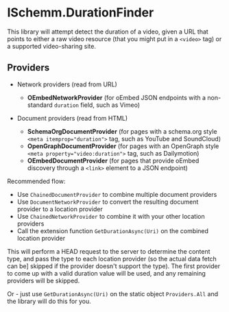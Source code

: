 # ISchemm.DurationFinder

This library will attempt detect the duration of a video, given a URL that
points to either a raw video resource (that you might put in a `<video>` tag)
or a supported video-sharing site.

## Providers

* Network providers (read from URL)
    * **OEmbedNetworkProvider** (for oEmbed JSON endpoints with a non-standard `duration` field, such as Vimeo)

* Document providers (read from HTML)
    * **SchemaOrgDocumentProvider** (for pages with a schema.org style `<meta itemprop="duration">` tag, such as YouTube and SoundCloud)
    * **OpenGraphDocumentProvider** (for pages with an OpenGraph style `<meta property="video:duration">` tag, such as Dailymotion)
    * **OEmbedDocumentProvider** (for pages that provide oEmbed discovery through a `<link>` element to a JSON endpoint)

Recommended flow:

* Use `ChainedDocumentProvider` to combine multiple document providers
* Use `DocumentNetworkProvider` to convert the resulting document provider to a location provider
* Use `ChainedNetworkProvider` to combine it with your other location providers
* Call the extension function `GetDurationAsync(Uri)` on the combined location provider

This will perform a HEAD request to the server to determine the content type,
and pass the type to each location provider (so the actual data fetch can be]
skipped if the provider doesn't support the type). The first provider to come
up with a valid duration value will be used, and any remaining providers will
be skipped.

Or - just use `GetDurationAsync(Uri)` on the static object `Providers.All`
and the library will do this for you.
